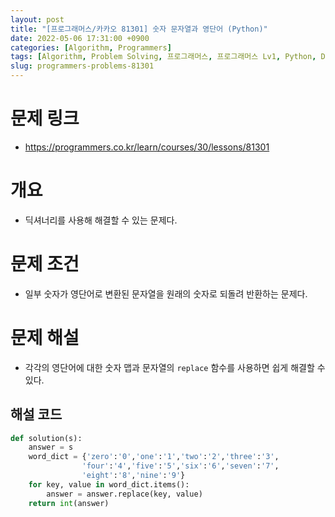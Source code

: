 ```yaml
---
layout: post
title: "[프로그래머스/카카오 81301] 숫자 문자열과 영단어 (Python)"
date: 2022-05-06 17:31:00 +0900
categories: [Algorithm, Programmers]
tags: [Algorithm, Problem Solving, 프로그래머스, 프로그래머스 Lv1, Python, Dictionary]
slug: programmers-problems-81301
---
```


# 문제 링크
- https://programmers.co.kr/learn/courses/30/lessons/81301

# 개요
- 딕셔너리를 사용해 해결할 수 있는 문제다.

# 문제 조건
- 일부 숫자가 영단어로 변환된 문자열을 원래의 숫자로 되돌려 반환하는 문제다.

# 문제 해설
- 각각의 영단어에 대한 숫자 맵과 문자열의 `replace` 함수를 사용하면 쉽게 해결할 수 있다.

## 해설 코드

```python
def solution(s):
    answer = s
    word_dict = {'zero':'0','one':'1','two':'2','three':'3',
                'four':'4','five':'5','six':'6','seven':'7',
                'eight':'8','nine':'9'}
    for key, value in word_dict.items():
        answer = answer.replace(key, value)
    return int(answer)
```